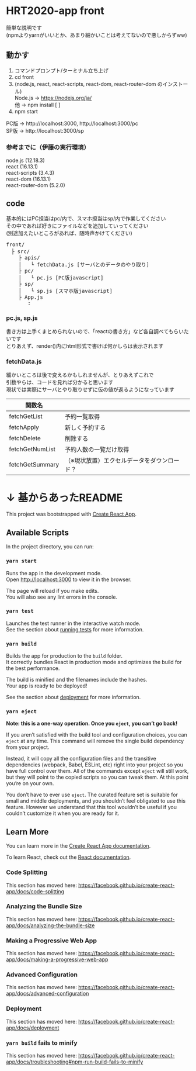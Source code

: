 # HRT2020-app front

簡単な説明です  
(npmよりyarnがいいとか、あまり細かいことは考えてないので悪しからずww)

## 動かす

1. コマンドプロンプト/ターミナル立ち上げ
2. cd front
3. (node.js, react, react-scripts, react-dom, react-router-dom のインストール)  
    Node.js → https://nodejs.org/ja/  
    他      → npm install [  ]  
5. npm start
  
PC版 → http://localhost:3000, http://localhost:3000/pc  
SP版 → http://localhost:3000/sp                   

### 参考までに（伊藤の実行環境）

node.js (12.18.3)  
react (16.13.1)  
react-scripts (3.4.3)  
react-dom (16.13.1)  
react-router-dom (5.2.0)  

## code

基本的にはPC担当はpc/内で、スマホ担当はsp/内で作業してください  
その中であれば好きにファイルなどを追加していってください  
(別途加えたいところがあれば、随時声かけてください)  

<pre>
front/  
　├ src/  
    ├ apis/  
    │   └ fetchData.js [サーバとのデータのやり取り]  
    ├ pc/  
    │   └ pc.js [PC版javascript]  
    ├ sp/  
    │   └ sp.js [スマホ版javascript]  
    ├ App.js  
       :  
</pre>


### pc.js, sp.js
書き方は上手くまとめられないので、「reactの書き方」など各自調べてもらいたいです  
とりあえず、render()内にhtml形式で書けば何かしらは表示されます  

### fetchData.js
細かいところは後で変えるかもしれませんが、とりあえずこれで  
引数やらは、コードを見れば分かると思います  
現状では実際にサーバとやり取りせずに仮の値が返るようになっています  

| 関数名 |  |
----|---- 
| fetchGetList | 予約一覧取得 |
| fetchApply | 新しく予約する |
| fetchDelete | 削除する |
| fetchGetNumList | 予約人数の一覧だけ取得 |
| fetchGetSummary | （※現状放置）エクセルデータをダウンロード？ |

# ↓ 基からあったREADME


This project was bootstrapped with [Create React App](https://github.com/facebook/create-react-app).

## Available Scripts

In the project directory, you can run:

### `yarn start`

Runs the app in the development mode.<br />
Open [http://localhost:3000](http://localhost:3000) to view it in the browser.

The page will reload if you make edits.<br />
You will also see any lint errors in the console.

### `yarn test`

Launches the test runner in the interactive watch mode.<br />
See the section about [running tests](https://facebook.github.io/create-react-app/docs/running-tests) for more information.

### `yarn build`

Builds the app for production to the `build` folder.<br />
It correctly bundles React in production mode and optimizes the build for the best performance.

The build is minified and the filenames include the hashes.<br />
Your app is ready to be deployed!

See the section about [deployment](https://facebook.github.io/create-react-app/docs/deployment) for more information.

### `yarn eject`

**Note: this is a one-way operation. Once you `eject`, you can’t go back!**

If you aren’t satisfied with the build tool and configuration choices, you can `eject` at any time. This command will remove the single build dependency from your project.

Instead, it will copy all the configuration files and the transitive dependencies (webpack, Babel, ESLint, etc) right into your project so you have full control over them. All of the commands except `eject` will still work, but they will point to the copied scripts so you can tweak them. At this point you’re on your own.

You don’t have to ever use `eject`. The curated feature set is suitable for small and middle deployments, and you shouldn’t feel obligated to use this feature. However we understand that this tool wouldn’t be useful if you couldn’t customize it when you are ready for it.

## Learn More

You can learn more in the [Create React App documentation](https://facebook.github.io/create-react-app/docs/getting-started).

To learn React, check out the [React documentation](https://reactjs.org/).

### Code Splitting

This section has moved here: https://facebook.github.io/create-react-app/docs/code-splitting

### Analyzing the Bundle Size

This section has moved here: https://facebook.github.io/create-react-app/docs/analyzing-the-bundle-size

### Making a Progressive Web App

This section has moved here: https://facebook.github.io/create-react-app/docs/making-a-progressive-web-app

### Advanced Configuration

This section has moved here: https://facebook.github.io/create-react-app/docs/advanced-configuration

### Deployment

This section has moved here: https://facebook.github.io/create-react-app/docs/deployment

### `yarn build` fails to minify

This section has moved here: https://facebook.github.io/create-react-app/docs/troubleshooting#npm-run-build-fails-to-minify

